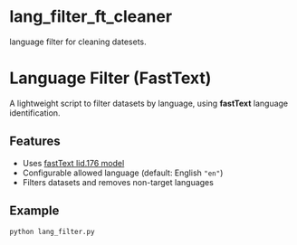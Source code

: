 # lang_filter_ft_cleaner
language filter for cleaning datesets.
# Language Filter (FastText)

A lightweight script to filter datasets by language, using **fastText** language identification.

## Features
- Uses [fastText lid.176 model](https://fasttext.cc/docs/en/language-identification.html)
- Configurable allowed language (default: English `"en"`)
- Filters datasets and removes non-target languages

## Example
```bash
python lang_filter.py
